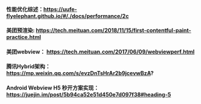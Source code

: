 #### 性能优化综述：https://uufe-flyelephant.github.io/#/./docs/performance/2c

#### 美团预渲染: https://tech.meituan.com/2018/11/15/first-contentful-paint-practice.html
#### 美团webview： https://tech.meituan.com/2017/06/09/webviewperf.html
#### 腾讯Hybrid架构： https://mp.weixin.qq.com/s/evzDnTsHrAr2b9jcevwBzA?

#### Android Webview H5 秒开方案实现： https://juejin.im/post/5b94ca52e51d450e7d097f38#heading-5
